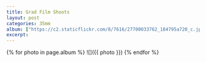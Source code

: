```yaml
---
title: Grad Film Shoots
layout: post
categories: 35mm
album: ["https://c2.staticflickr.com/8/7616/27700033762_184795a720_c.jpg"]
excerpt:
---
```

{% for photo in page.album %}
  ![]({{ photo }})
{% endfor %}